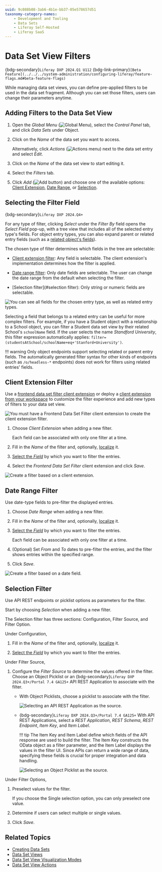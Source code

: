 ```yaml
---
uuid: 9c088b08-3ab6-4b1e-bb37-05e578657d51
taxonomy-category-names:
    - Development and Tooling
    - Data Sets
    - Liferay Self-Hosted
    - Liferay SaaS
---
```


# Data Set View Filters

{bdg-secondary}`Liferay DXP 2024.Q1 U112`
{bdg-link-primary}`[Beta Feature](../../../system-administration/configuring-liferay/feature-flags.md#beta-feature-flags)`

While managing data set views, you can define pre-applied filters to be used in the data set fragment. Although you can set those filters, users can change their parameters anytime.

## Adding Filters to the Data Set View

1. Open the *Global Menu* (![Global Menu](../../../images/icon-applications-menu.png)), select the *Control Panel* tab, and click *Data Sets* under Object.

1. Click on the *Name* of the data set you want to access.

   Alternatively, click *Actions* (![Actions menu](../../../images/icon-actions.png)) next to the data set entry and select *Edit*.

1. Click on the *Name* of the data set view to start editing it.

1. Select the *Filters* tab.

1. Click *Add* (![Add button](../../../images/icon-add.png)) and choose one of the available options: [Client Extension](#client-extension-filter), [Date Range](#date-range-filter), or [Selection](#selection-filter).

## Selecting the Filter Field

{bdg-secondary}`Liferay DXP 2024.Q4+`

For any type of filter, clicking *Select* under the *Filter By* field opens the *Select Field* pop-up, with a tree view that includes all of the selected entry type's fields. For object entry types, you can also expand parent or related entry fields (such as a [related object's fields](../../objects/creating-and-managing-objects/relationships/defining-object-relationships.md)).

The chosen type of filter determines which fields in the tree are selectable:

* [Client extension filter](#client-extension-filter): Any field is selectable. The client extension's implementation determines how the filter is applied.

* [Date range filter](#date-range-filter): Only date fields are selectable. The user can change the date range from the default when selecting the filter.

* [Selection filter](#selection filter): Only string or numeric fields are selectable.

![You can see all fields for the chosen entry type, as well as related entry types.](./data-set-view-filters/images/01.png)

Selecting a field that belongs to a related entry can be useful for more complex filters. For example, if you have a Student object with a relationship to a School object, you can filter a Student data set view by their related School's `schoolName` field. If the user selects the name *Standford University*, this filter expression automatically applies: `filter=(studentsAtSchool/schoolName+eq+'Stanford+University')`.

!!! warning
    Only object endpoints support selecting related or parent entry fields. The automatically generated filter syntax for other kinds of endpoints (such as `/o/headless-*` endpoints) does not work for filters using related entries' fields.

## Client Extension Filter

Use a [frontend data set filter client extension](../../customizing-liferays-look-and-feel/using-a-frontend-data-set-filter-client-extension.md) or deploy a [client extension from your workspace](../../client-extensions/working-with-client-extensions.md) to customize the filter experience and add new types of filters to your data set view.

![You must have a Frontend Data Set Filter client extension to create the client extension filter.](./data-set-view-filters/images/02.png)

1. Choose *Client Extension* when adding a new filter.

   Each field can be associated with only one filter at a time.

1. Fill in the *Name* of the filter and, optionally, [localize](./data-set-view-visualization-modes.md#editing-and-localizing-labels) it.

1. [Select the *Field*](#selecting-the-filter-field) by which you want to filter the entries.

1. Select the *Frontend Data Set Filter* client extension and click *Save*.

![Create a filter based on a client extension.](./data-set-view-filters/images/03.png)

## Date Range Filter

Use date-type fields to pre-filter the displayed entries.

1. Choose *Date Range* when adding a new filter.

1. Fill in the *Name* of the filter and, optionally, [localize](./data-set-view-visualization-modes.md#editing-and-localizing-labels) it.

1. [Select the *Field*](#selecting-the-filter-field) by which you want to filter the entries.

   Each field can be associated with only one filter at a time.

1. (Optional) Set *From* and *To* dates to pre-filter the entries, and the filter shows entries within the specified range.

1. Click *Save*.

![Create a filter based on a date field.](./data-set-view-filters/images/04.png)

## Selection Filter

Use API REST endpoints or picklist options as parameters for the filter.

Start by choosing *Selection* when adding a new filter.

   The Selection filter has three sections: Configuration, Filter Source, and Filter Option.

Under Configuration,

1. Fill in the *Name* of the filter and, optionally, [localize](./data-set-view-visualization-modes.md#editing-and-localizing-labels) it.

1. [Select the *Field*](#selecting-the-filter-field) by which you want to filter the entries.

Under Filter Source,

1. Configure the *Filter Source* to determine the values offered in the filter. Choose an Object Picklist or an {bdg-secondary}`Liferay DXP 2024.Q3+/Portal 7.4 GA125+` API REST Application to associate with the filter.

   - With Object Picklists, choose a picklist to associate with the filter.

      ![Selecting an API REST Application as the source.](./data-set-view-filters/images/05.png)

   - {bdg-secondary}`Liferay DXP 2024.Q3+/Portal 7.4 GA125+` With API REST Applications, select a *REST Application*, *REST Schema*, *REST Endpoint*, *Item Key*, and *Item Label*.

     !!! tip
         The Item Key and Item Label define which fields of the API response are used to build the filter. The Item Key constructs the OData object as a filter parameter, and the Item Label displays the values in the filter UI. Since APIs can return a wide range of data, specifying these fields is crucial for proper integration and data handling.

     ![Selecting an Object Picklist as the source.](./data-set-view-filters/images/06.png)

Under Filter Options,

1. Preselect values for the filter.

   If you choose the Single selection option, you can only preselect one value.

1. Determine if users can select multiple or single values.

1. Click *Save*.

## Related Topics

- [Creating Data Sets](../creating-data-sets.md)
- [Data Set Views](../data-set-views.md)
- [Data Set View Visualization Modes](./data-set-view-visualization-modes.md)
- [Data Set View Actions](./data-set-view-actions.md)
